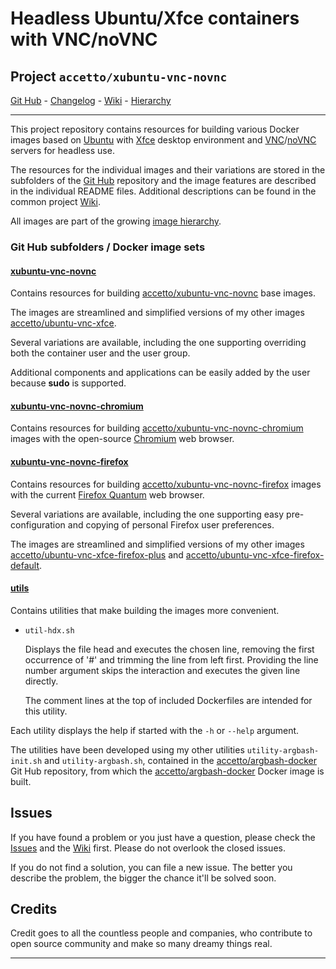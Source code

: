 # Headless Ubuntu/Xfce containers with VNC/noVNC

## Project `accetto/xubuntu-vnc-novnc`

[Git Hub][this-github] - [Changelog][this-changelog] - [Wiki][this-wiki] - [Hierarchy][this-wiki-image-hierarchy]

***

This project repository contains resources for building various Docker images based on [Ubuntu][docker-ubuntu] with [Xfce][xfce] desktop environment and [VNC][tigervnc]/[noVNC][novnc] servers for headless use.

The resources for the individual images and their variations are stored in the subfolders of the [Git Hub][this-github] repository and the image features are described in the individual README files. Additional descriptions can be found in the common project [Wiki][this-wiki].

All images are part of the growing [image hierarchy][this-wiki-image-hierarchy].

### Git Hub subfolders / Docker image sets

#### [xubuntu-vnc-novnc][this-github-xubuntu-vnc-novnc]

Contains resources for building [accetto/xubuntu-vnc-novnc][this-docker-xubuntu-vnc-novnc] base images.

The images are streamlined and simplified versions of my other images [accetto/ubuntu-vnc-xfce][accetto-docker-ubuntu-vnc-xfce].

Several variations are available, including the one supporting overriding both the container user and the user group.

Additional components and applications can be easily added by the user because **sudo** is supported.

#### [xubuntu-vnc-novnc-chromium][this-github-xubuntu-vnc-novnc-chromium]
  
Contains resources for building [accetto/xubuntu-vnc-novnc-chromium][this-docker-xubuntu-vnc-novnc-chromium] images with the open-source [Chromium][chromium] web browser.

#### [xubuntu-vnc-novnc-firefox][this-github-xubuntu-vnc-novnc-firefox]
  
Contains resources for building [accetto/xubuntu-vnc-novnc-firefox][this-docker-xubuntu-vnc-novnc-firefox] images with the current [Firefox Quantum][firefox] web browser.

Several variations are available, including the one supporting easy pre-configuration and copying of personal Firefox user preferences.

The images are streamlined and simplified versions of my other images [accetto/ubuntu-vnc-xfce-firefox-plus][accetto-docker-ubuntu-vnc-xfce-firefox-plus] and [accetto/ubuntu-vnc-xfce-firefox-default][accetto-docker-ubuntu-vnc-xfce-firefox-default].

#### [utils][this-github-utils]
  
Contains utilities that make building the images more convenient.

- `util-hdx.sh`  
  
  Displays the file head and executes the chosen line, removing the first occurrence of '#' and trimming the line from left first. Providing the line number argument skips the interaction and executes the given line directly.
  
  The comment lines at the top of included Dockerfiles are intended for this utility.

Each utility displays the help if started with the `-h` or `--help` argument.

The utilities have been developed using my other utilities `utility-argbash-init.sh` and `utility-argbash.sh`, contained in the [accetto/argbash-docker][accetto-github-argbash-docker-utils] Git Hub repository, from which the [accetto/argbash-docker][accetto-docker-argbash-docker] Docker image is built.

## Issues

If you have found a problem or you just have a question, please check the [Issues][this-issues] and the [Wiki][this-wiki] first. Please do not overlook the closed issues.

If you do not find a solution, you can file a new issue. The better you describe the problem, the bigger the chance it'll be solved soon.

## Credits

Credit goes to all the countless people and companies, who contribute to open source community and make so many dreamy things real.

***

[this-github]: https://github.com/accetto/xubuntu-vnc-novnc/
[this-changelog]: https://github.com/accetto/xubuntu-vnc-novnc/blob/master/CHANGELOG.md

[this-wiki]: https://github.com/accetto/xubuntu-vnc-novnc/wiki
[this-wiki-image-hierarchy]: https://github.com/accetto/xubuntu-vnc-novnc/wiki/Image-hierarchy

[this-issues]: https://github.com/accetto/xubuntu-vnc-novnc/issues

[this-github-utils]: https://github.com/accetto/xubuntu-vnc-novnc/tree/master/utils/

[this-github-xubuntu-vnc-novnc]: https://github.com/accetto/xubuntu-vnc-novnc/tree/master/docker/xubuntu-vnc-novnc/
[this-docker-xubuntu-vnc-novnc]: https://hub.docker.com/r/accetto/xubuntu-vnc-novnc/

[this-github-xubuntu-vnc-novnc-chromium]: https://github.com/accetto/xubuntu-vnc-novnc/tree/master/docker/xubuntu-vnc-novnc-chromium/
[this-docker-xubuntu-vnc-novnc-chromium]: https://hub.docker.com/r/accetto/xubuntu-vnc-novnc-chromium/

[this-github-xubuntu-vnc-novnc-firefox]: https://github.com/accetto/xubuntu-vnc-novnc/tree/master/docker/xubuntu-vnc-novnc-firefox/
[this-docker-xubuntu-vnc-novnc-firefox]: https://hub.docker.com/r/accetto/xubuntu-vnc-novnc-firefox/

[accetto-docker-ubuntu-vnc-xfce]: https://hub.docker.com/r/accetto/ubuntu-vnc-xfce
[accetto-docker-ubuntu-vnc-xfce-firefox-default]: https://hub.docker.com/r/accetto/ubuntu-vnc-xfce-firefox-default
[accetto-docker-ubuntu-vnc-xfce-firefox-plus]: https://hub.docker.com/r/accetto/ubuntu-vnc-xfce-firefox-plus

[accetto-docker-argbash-docker]: https://hub.docker.com/r/accetto/argbash-docker
[accetto-github-argbash-docker-utils]: https://github.com/accetto/argbash-docker/tree/master/utils

[docker-ubuntu]: https://hub.docker.com/_/ubuntu/

[angular]: https://angular.io/
[chromium]: https://www.chromium.org/Home
[inkscape]: https://inkscape.org/
[firefox]: https://www.mozilla.org
[git]: https://git-scm.com/
[heroku-cli]: https://devcenter.heroku.com/articles/heroku-cli
[nodejs]: https://nodejs.org/en/
[novnc]: https://github.com/kanaka/noVNC
[npm]: https://www.npmjs.com/
[postgresql]: https://www.postgresql.org/
[tigervnc]: http://tigervnc.org
[typescript]: https://www.typescriptlang.org/
[vscode]: https://code.visualstudio.com/
[xfce]: http://www.xfce.org
